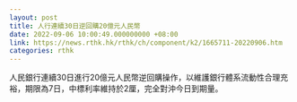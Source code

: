 ```yaml
---
layout: post
title: 人行連續30日逆回購20億元人民幣
date: 2022-09-06 10:00:49.000000000 +08:00
link: https://news.rthk.hk/rthk/ch/component/k2/1665711-20220906.htm
categories: rthk
---
```


人民銀行連續30日進行20億元人民幣逆回購操作，以維護銀行體系流動性合理充裕，期限為7日，中標利率維持於2厘，完全對沖今日到期量。
